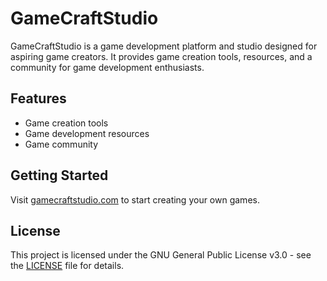 # GameCraftStudio

GameCraftStudio is a game development platform and studio designed for aspiring game creators. It provides game creation tools, resources, and a community for game development enthusiasts.

## Features
- Game creation tools
- Game development resources
- Game community

## Getting Started
Visit [gamecraftstudio.com](https://gamecraftstudio.com) to start creating your own games.

## License
This project is licensed under the GNU General Public License v3.0 - see the [LICENSE](LICENSE) file for details.
